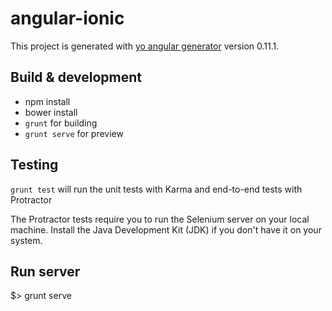 # angular-ionic

This project is generated with [yo angular generator](https://github.com/yeoman/generator-angular)
version 0.11.1.

## Build & development

- npm install
- bower install
- `grunt` for building
- `grunt serve` for preview

## Testing

`grunt test` will run the unit tests with Karma and end-to-end tests with Protractor

The Protractor tests require you to run the Selenium server on your local machine. Install the Java Development Kit (JDK) if you don't have it on your system.

## Run server

$> grunt serve
